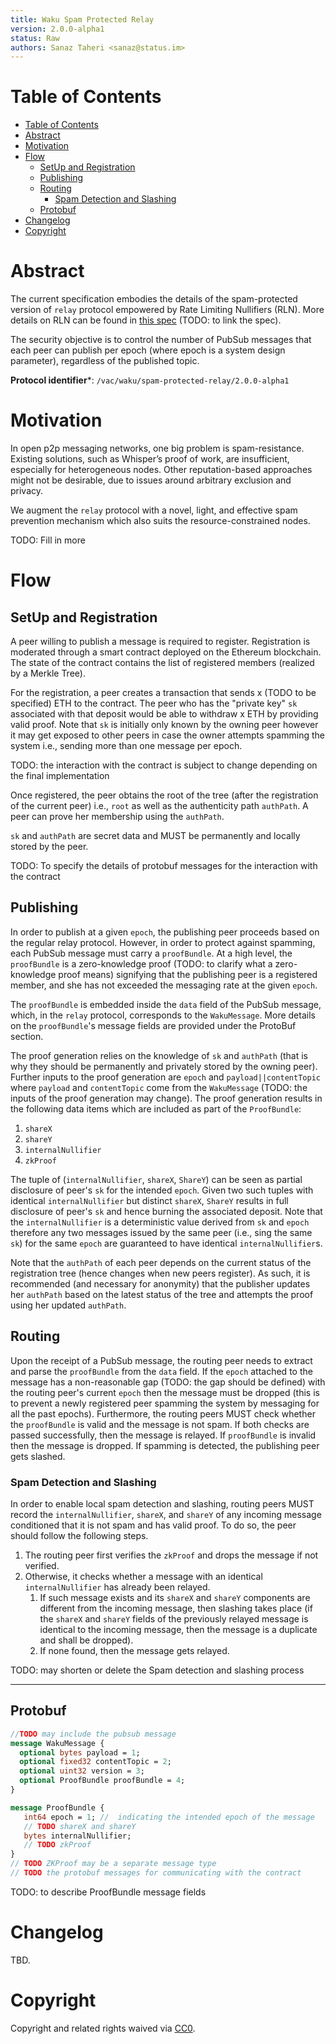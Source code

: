 ```yaml
---
title: Waku Spam Protected Relay
version: 2.0.0-alpha1
status: Raw
authors: Sanaz Taheri <sanaz@status.im>
---
```


# Table of Contents
- [Table of Contents](#table-of-contents)
- [Abstract](#abstract)
- [Motivation](#motivation)
- [Flow](#flow)
  - [SetUp and Registration](#setup-and-registration)
  - [Publishing](#publishing)
  - [Routing](#routing)
    - [Spam Detection and Slashing](#spam-detection-and-slashing)
  - [Protobuf](#protobuf)
- [Changelog](#changelog)
- [Copyright](#copyright)

# Abstract

The current specification embodies the details of the spam-protected version of `relay` protocol empowered by Rate Limiting Nullifiers (RLN). More details on RLN can be found in [this spec]() (TODO: to link the spec).

The security objective is to control the number of PubSub messages that each peer can publish per epoch (where epoch is a system design parameter), regardless of the published topic.


**Protocol identifier***: `/vac/waku/spam-protected-relay/2.0.0-alpha1`

# Motivation

In open p2p messaging networks, one big problem is spam-resistance. Existing solutions, such as Whisper’s proof of work, are insufficient, especially for heterogeneous nodes. Other reputation-based approaches might not be desirable, due to issues around arbitrary exclusion and privacy.

We augment the `relay` protocol with a novel, light, and effective spam prevention mechanism which also suits the resource-constrained nodes.

TODO: Fill in more


# Flow
## SetUp and Registration
A peer willing to publish a message is required to register. Registration is moderated through a smart contract deployed on the Ethereum blockchain. The state of the contract contains the list of registered members (realized by a Merkle Tree). 

For the registration, a peer creates a transaction that sends x (TODO to be specified) ETH to the contract. The peer who has the "private key" `sk` associated with that deposit would be able to withdraw x ETH by providing valid proof. Note that  `sk` is initially only known by the owning peer however it may get exposed to other peers in case the owner attempts spamming the system i.e., sending more than one message per epoch.

TODO: the interaction with the contract is subject to change depending on the final implementation

Once registered, the peer obtains the root of the tree (after the registration of the current peer) i.e., `root`  as well as the authenticity path `authPath`. A peer can prove her membership using the `authPath`.


`sk`  and `authPath`  are secret data and MUST be permanently and locally stored by the peer. 

TODO: To specify the details of protobuf messages for the interaction with the contract

## Publishing

In order to publish at a given `epoch`, the publishing peer proceeds based on the regular relay protocol.  However, in order to protect against spamming, each PubSub message must carry a `proofBundle`. At a high level, the `proofBundle` is a zero-knowledge proof (TODO: to clarify what a zero-knowledge proof means) signifying that the publishing peer is a  registered member, and she has not exceeded the messaging rate at the given `epoch`. 

The `proofBundle` is embedded inside the `data` field of the PubSub message, which, in the `relay` protocol, corresponds to the `WakuMessage`. More details on the `proofBundle`'s message fields are provided under the ProtoBuf section. 

The proof generation relies on the knowledge of `sk` and `authPath` (that is why they should be permanently and privately stored by the owning peer). Further inputs to the proof generation are `epoch` and `payload||contentTopic`  where `payload` and `contentTopic` come from the `WakuMessage` (TODO: the inputs of the proof generation may change). The proof generation results in the following data items which are included as part of the `ProofBundle`:  
1. `shareX`
2. `shareY`
3. `internalNullifier`
4. `zkProof`


The tuple of (`internalNullifier`, `shareX`, `ShareY`)  can be seen as partial disclosure of peer's `sk` for the intended `epoch`.  Given two such tuples with identical `internalNullifier` but distinct `shareX`, `ShareY` results in full disclosure of peer's `sk` and hence burning the associated deposit. Note that the `internalNullifier` is a deterministic value derived from `sk` and `epoch` therefore any two messages issued by the same peer (i.e., sing the same `sk`) for the same `epoch` are guaranteed to have identical `internalNullifier`s.

Note that the `authPath` of each peer depends on the current status of the registration tree (hence changes when new peers register). As such, it is recommended (and necessary for anonymity) that the publisher updates her `authPath` based on the latest status of the tree and attempts the proof using her updated `authPath`.


## Routing

Upon the receipt of a PubSub message, the routing peer needs to extract and parse the `proofBundle` from the `data` field.  If the `epoch` attached to the message has a non-reasonable gap (TODO: the gap should be defined) with the routing peer's current `epoch` then the message must be dropped (this is to prevent a newly registered peer spamming the system by messaging for all the past epochs). 
Furthermore, the routing peers MUST check whether the `proofBundle` is valid and the message is not spam. If both checks are passed successfully, then the message is relayed. If `proofBundle` is invalid then the message is dropped. If spamming is detected, the publishing peer gets slashed. 

### Spam Detection and Slashing
In order to enable local spam detection and slashing, routing peers MUST record the `internalNullifier`, `shareX`, and `shareY` of any incoming message conditioned that it is not spam and has valid proof. To do so, the peer should follow the following steps. 
1. The routing peer first verifies the `zkProof` and drops the message if not verified. 
2. Otherwise, it checks whether a message with an identical `internalNullifier` has already been relayed. 
   1. If such message exists and its `shareX` and `shareY` components are different from the incoming message, then slashing takes place (if the `shareX` and `shareY` fields of the previously relayed message is identical to the incoming message, then the message is a duplicate and shall be dropped).
   2. If none found, then the message gets relayed.



TODO: may shorten or delete the Spam detection and slashing process


-------

## Protobuf

```protobuf
//TODO may include the pubsub message 
message WakuMessage {
  optional bytes payload = 1;
  optional fixed32 contentTopic = 2;
  optional uint32 version = 3;
  optional ProofBundle proofBundle = 4;
}

message ProofBundle {
   int64 epoch = 1; //  indicating the intended epoch of the message
   // TODO shareX and shareY
   bytes internalNullifier;
   // TODO zkProof
}
// TODO ZKProof may be a separate message type
// TODO the protobuf messages for communicating with the contract

```
TODO: to describe ProofBundle message fields






# Changelog

TBD.

# Copyright

Copyright and related rights waived via [CC0](https://creativecommons.org/publicdomain/zero/1.0/).
